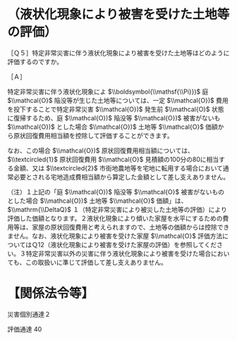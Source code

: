 # （液状化現象により被害を受けた土地等の評価）

［Ｑ５］特定非常災害に伴う液状化現象により被害を受けた土地等はどのように評価するのですか。

［Ａ］

特定非常災害に伴う液状化現象によ $\\boldsymbol{\\mathsf{\\Pi}})$ 庭 $\\mathcal{O}$ 陥没等が生じた土地等については、一定 $\\mathcal{O})$ 費用を投下することで特定非常災害 $\\mathcal{O})$ 発生前 $\\mathcal{O}$ 状態に復帰するため、庭 $\\mathcal{O})$ 陥没等 $\\mathcal{O})$ 被害がないも $\\mathcal{O})$ とした場合 $\\mathcal{O})$ 土地等 $\\mathcal{O}$ 価額から原状回復費用相当額を控除して評価することができます。

なお、この場合 $\\mathcal{O})$ 原状回復費用相当額については、 $\\textcircled{1}$ 原状回復費用 $\\mathcal{O}$ 見積額の100分の80に相当する金額、又は $\\textcircled{2}$ 市街地農地等を宅地に転用する場合において通常必要とされる宅地造成費相当額から算定した金額として差し支えありません。

（注）１上記の「庭 $\\mathcal{O})$ 陥没等 $\\mathcal{O}$ 被害がないものとした場合 $\\mathcal{O})$ 土地等 $\\mathcal{O}$ 価額」は、 $\\mathrm{\\DeltaQ}$ １（特定非常災害により被災した土地等の評価）により評価した価額となります。２液状化現象により傾いた家屋を水平にするための費用等は、家屋の原状回復費用と考えられますので、土地等の価額からは控除できません。なお、液状化現象により被害を受けた家屋 $\\mathcal{O}$ 評価方法についてはＱ12（液状化現象により被害を受けた家屋の評価）を参照してください。３特定非常災害以外の災害に伴う液状化現象により被害を受けた場合においても、この取扱いに準じて評価して差し支えありません。

# 【関係法令等】

災害個別通達２

評価通達 40